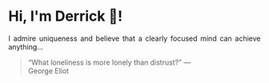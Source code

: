 # Hi, I'm Derrick 👋!
<p align="justify">I admire uniqueness and believe that a clearly focused mind can achieve anything...</p> 
<!-- #quote-start -->
<blockquote>&ldquo;What loneliness is more lonely than distrust?&rdquo; &mdash; <footer>George Eliot</footer></blockquote>
<!-- #quote-end -->
